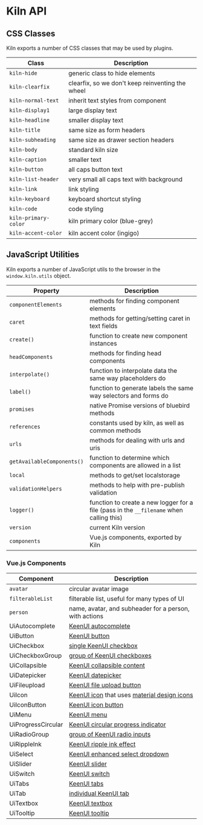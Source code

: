 # Kiln API

## CSS Classes

Kiln exports a number of CSS classes that may be used by plugins.

Class | Description
----- | -----------
`kiln-hide` | generic class to hide elements
`kiln-clearfix` | clearfix, so we don't keep reinventing the wheel
`kiln-normal-text` | inherit text styles from component
`kiln-display1` | large display text
`kiln-headline` | smaller display text
`kiln-title` | same size as form headers
`kiln-subheading` | same size as drawer section headers
`kiln-body` | standard kiln size
`kiln-caption` | smaller text
`kiln-button` | all caps button text
`kiln-list-header` | very small all caps text with background
`kiln-link` | link styling
`kiln-keyboard` | keyboard shortcut styling
`kiln-code` | code styling
`kiln-primary-color` | kiln primary color (blue-grey)
`kiln-accent-color` | kiln accent color (ingigo)

## JavaScript Utilities

Kiln exports a number of JavaScript utils to the browser in the `window.kiln.utils` object.

Property | Description
-------- | -----------
`componentElements` | methods for finding component elements
`caret` | methods for getting/setting caret in text fields
`create()` | function to create new component instances
`headComponents` | methods for finding head components
`interpolate()` | function to interpolate data the same way placeholders do
`label()` | function to generate labels the same way selectors and forms do
`promises` | native Promise versions of bluebird methods
`references` | constants used by kiln, as well as common methods
`urls` | methods for dealing with urls and uris
`getAvailableComponents()` | function to determine which components are allowed in a list
`local` | methods to get/set localstorage
`validationHelpers` | methods to help with pre-publish validation
`logger()` | function to create a new logger for a file (pass in the `__filename` when calling this)
`version` | current Kiln version
`components` | Vue.js components, exported by Kiln

### Vue.js Components

Component | Description
--------- | -----------
`avatar` | circular avatar image
`filterableList` | filterable list, useful for many types of UI
`person` | name, avatar, and subheader for a person, with actions
UiAutocomplete | [KeenUI autocomplete](https://josephuspaye.github.io/Keen-UI/#/ui-autocomplete)
UiButton | [KeenUI button](https://josephuspaye.github.io/Keen-UI/#/ui-button)
UiCheckbox | [single KeenUI checkbox](https://josephuspaye.github.io/Keen-UI/#/ui-checkbox)
UiCheckboxGroup | [group of KeenUI checkboxes](https://josephuspaye.github.io/Keen-UI/#/ui-checkbox-group)
UiCollapsible | [KeenUI collapsible content](https://josephuspaye.github.io/Keen-UI/#/ui-collapsible)
UiDatepicker | [KeenUI datepicker](https://josephuspaye.github.io/Keen-UI/#/ui-datepicker)
UiFileupload | [KeenUI file upload button](https://josephuspaye.github.io/Keen-UI/#/ui-fileupload)
UiIcon | [KeenUI icon](https://josephuspaye.github.io/Keen-UI/#/ui-icon) that uses [material design icons](https://material.io/icons/)
UiIconButton | [KeenUI icon button](https://josephuspaye.github.io/Keen-UI/#/ui-icon-button)
UiMenu | [KeenUI menu](https://josephuspaye.github.io/Keen-UI/#/ui-menu)
UiProgressCircular | [KeenUI circular progress indicator](https://josephuspaye.github.io/Keen-UI/#/ui-progress-circular)
UiRadioGroup | [group of KeenUI radio inputs](https://josephuspaye.github.io/Keen-UI/#/ui-radio-group)
UiRippleInk | [KeenUI ripple ink effect](https://josephuspaye.github.io/Keen-UI/#/ui-ripple-ink)
UiSelect | [KeenUI enhanced select dropdown](https://josephuspaye.github.io/Keen-UI/#/ui-select)
UiSlider | [KeenUI slider](https://josephuspaye.github.io/Keen-UI/#/ui-slider)
UiSwitch | [KeenUI switch](https://josephuspaye.github.io/Keen-UI/#/ui-switch)
UiTabs | [KeenUI tabs](https://josephuspaye.github.io/Keen-UI/#/ui-tabs)
UiTab | [individual KeenUI tab](https://josephuspaye.github.io/Keen-UI/#/ui-tabs)
UiTextbox | [KeenUI textbox](https://josephuspaye.github.io/Keen-UI/#/ui-textbox)
UiTooltip | [KeenUI tooltip](https://josephuspaye.github.io/Keen-UI/#/ui-tooltip)
